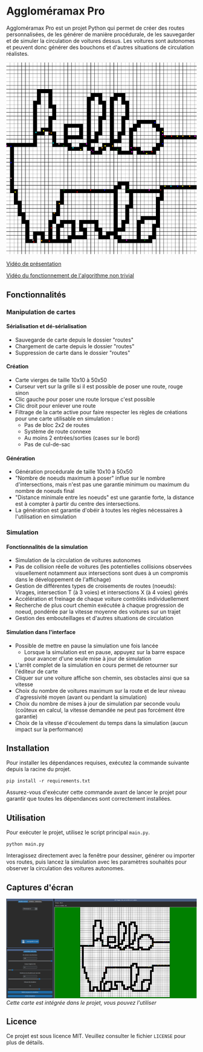 # Aggloméramax Pro

Aggloméramax Pro est un projet Python qui permet de créer des routes personnalisées, de les générer de manière procédurale, de les sauvegarder et de simuler la circulation de voitures dessus. Les voitures sont autonomes et peuvent donc générer des bouchons et d'autres situations de circulation réalistes.

![Bienvenue sur Aggloméramax Pro](photos/hello_world.png)

[Vidéo de présentation](https://youtu.be/mMSLfY6sc9o)

[Vidéo du fonctionnement de l'algorithme non trivial](https://youtu.be/W0NBVyQGfx0)



## Fonctionnalités

### Manipulation de cartes
#### Sérialisation et dé-sérialisation
- Sauvegarde de carte depuis le dossier "routes"
- Chargement de carte depuis le dossier "routes"
- Suppression de carte dans le dossier "routes"

#### Création
- Carte vierges de taille 10x10 à 50x50
- Curseur vert sur la grille si il est possible de poser une route, rouge sinon
- Clic gauche pour poser une route lorsque c'est possible
- Clic droit pour enlever une route
- Filtrage de la carte active pour faire respecter les règles de créations pour une carte utilisable en simulation :
    - Pas de bloc 2x2 de routes
    - Système de route connexe
    - Au moins 2 entrées/sorties (cases sur le bord)
    - Pas de cul-de-sac

#### Génération
- Génération procédurale de taille 10x10 à 50x50
- "Nombre de noeuds maximum à poser" influe sur le nombre d'intersections, mais n'est pas une garantie minimum ou maximum du nombre de noeuds final
- "Distance minimale entre les noeuds" est une garantie forte, la distance est à compter à partir du centre des intersections.
- La génération est garantie d'obéir à toutes les règles nécessaires à l'utilisation en simulation

### Simulation

#### Fonctionnalités de la simulation
- Simulation de la circulation de voitures autonomes
- Pas de collision réelle de voitures (les potentielles collisions observées visuellement notamment aux intersections sont dues à un compromis dans le développement de l'affichage)
- Gestion de différentes types de croisements de routes (noeuds): Virages, intersection T (à 3 voies) et intersections X (à 4 voies) gérés
- Accélération et freinage de chaque voiture contrôlés individuellement
- Recherche de plus court chemin exécutée à chaque progression de noeud, pondérée par la vitesse moyenne des voitures sur un trajet
- Gestion des embouteillages et d'autres situations de circulation

#### Simulation dans l'interface
- Possible de mettre en pause la simulation une fois lancée
    - Lorsque la simulation est en pause, appuyez sur la barre espace pour avancer d'une seule mise à jour de simulation
- L'arrêt complet de la simulation en cours permet de retourner sur l'éditeur de carte
- Cliquer sur une voiture affiche son chemin, ses obstacles ainsi que sa vitesse
- Choix du nombre de voitures maximum sur la route et de leur niveau d'agressivité moyen (avant ou pendant la simulation)
- Choix du nombre de mises à jour de simulation par seconde voulu (coûteux en calcul, la vitesse demandée ne peut pas forcément être garantie)
- Choix de la vitesse d'écoulement du temps dans la simulation (aucun impact sur la performance)

## Installation

Pour installer les dépendances requises, exécutez la commande suivante depuis la racine du projet.

```
pip install -r requirements.txt
```

Assurez-vous d'exécuter cette commande avant de lancer le projet pour garantir que toutes les dépendances sont correctement installées.

## Utilisation

Pour exécuter le projet, utilisez le script principal `main.py`.

```
python main.py
```

Interagissez directement avec la fenêtre pour dessiner, générer ou importer vos routes, puis lancez la simulation avec les paramètres souhaités pour observer la circulation des voitures autonomes.

## Captures d'écran

![Exemple d'usage](photos/exemple.png)
*Cette carte est intégrée dans le projet, vous pouvez l'utiliser*

## Licence

Ce projet est sous licence MIT. Veuillez consulter le fichier `LICENSE` pour plus de détails.

